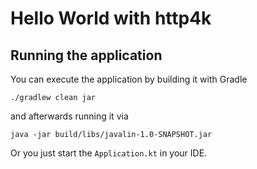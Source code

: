 # Hello World with http4k

## Running the application

You can execute the application by building it with Gradle
```
./gradlew clean jar
```
and afterwards running it via
```
java -jar build/libs/javalin-1.0-SNAPSHOT.jar 
```

Or you just start the `Application.kt` in your IDE.

